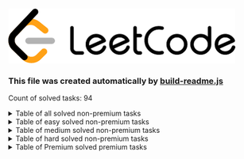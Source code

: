 ![Logo](./leetcode.png)
### This file was created automatically by [build-readme.js](./build-readme.js)
Count of solved tasks: 94

<details>
<summary>Table of all solved non-premium tasks</summary>
<p>

| LeetCode ID | Difficulty  | Name           | Solution       |
|:-----------:|:-----------:|:--------------:|:--------------:|
|3|medium|[Longest Substring Without Repeating Characters](https://leetcode.com/problems/longest-substring-without-repeating-characters/)|[Longest-Substring-Without-Repeating-Characters.js](./leetcode/Longest-Substring-Without-Repeating-Characters.js)|
|5|medium|[Longest Palindromic Substring](https://leetcode.com/problems/longest-palindromic-substring/)|[Longest-Palindromic-Substring.js](./leetcode/Longest-Palindromic-Substring.js)|
|9|easy|[Palindrome Number](https://leetcode.com/problems/palindrome-number/)|[Palindrome-Number.js](./leetcode/Palindrome-Number.js)|
|14|easy|[Longest Common Prefix](https://leetcode.com/problems/longest-common-prefix)|[Longest-Common-Prefix.js](./leetcode/Longest-Common-Prefix.js)|
|15|medium|[3Sum](https://leetcode.com/problems/3sum/)|[3Sum.js](./leetcode/3Sum.js)|
|16|medium|[ 3Sum Closest](https://leetcode.com/problems/3sum-closest/)|[3Sum-Closest.js](./leetcode/3Sum-Closest.js)|
|19|medium|[Remove Nth Node From End of List](https://leetcode.com/problems/remove-nth-node-from-end-of-list/)|[Remove-Nth-Node-From-End-of-List.js](./leetcode/Remove-Nth-Node-From-End-of-List.js)|
|20|easy|[Valid Parentheses](https://leetcode.com/problems/valid-parentheses/)|[Valid-Parentheses.js](./leetcode/Valid-Parentheses.js)|
|21|easy|[Merge Two Sorted Lists](https://leetcode.com/problems/merge-two-sorted-lists/)|[Merge-Two-Sorted-Lists.js](./leetcode/Merge-Two-Sorted-Lists.js)|
|53|easy|[ Maximum Subarray](https://leetcode.com/problems/maximum-subarray/)|[Maximum-Subarray.js](./leetcode/Maximum-Subarray.js)|
|54|medium|[Spiral Matrix](https://leetcode.com/problems/spiral-matrix/)|[Spiral-Matrix.js](./leetcode/Spiral-Matrix.js)|
|56|medium|[Merge Intervals](https://leetcode.com/problems/merge-intervals/)|[Merge-Intervals.js](./leetcode/Merge-Intervals.js)|
|59|medium|[Spiral Matrix II](https://leetcode.com/problems/spiral-matrix-ii)|[Spiral-Matrix-II.js](./leetcode/Spiral-Matrix-II.js)|
|62|medium|[Unique Paths](https://leetcode.com/problems/unique-paths/)|[Unique-Paths.js](./leetcode/Unique-Paths.js)|
|63|medium|[Unique Paths II](https://leetcode.com/problems/unique-paths-ii/)|[Unique-Paths-II.js](./leetcode/Unique-Paths-II.js)|
|70|easy|[Climbing Stairs](https://leetcode.com/problems/climbing-stairs/)|[Climbing-Stairs.js](./leetcode/Climbing-Stairs.js)|
|83|easy|[Remove Duplicates from Sorted List](https://leetcode.com/problems/remove-duplicates-from-sorted-list/)|[Remove-Duplicates-from-Sorted-List.js](./leetcode/Remove-Duplicates-from-Sorted-List.js)|
|98|medium|[Validate Binary Search Tree](https://leetcode.com/problems/validate-binary-search-tree/)|[Validate-Binary-Search-Tree.js](./leetcode/Validate-Binary-Search-Tree.js)|
|102|medium|[Binary Tree Level Order Traversal](https://leetcode.com/problems/n-ary-tree-preorder-traversal/)|[Binary-Tree-Level-Order-Traversal.js](./leetcode/Binary-Tree-Level-Order-Traversal.js)|
|108|easy|[Convert Sorted Array to Binary Search Tree](https://leetcode.com/problems/convert-sorted-array-to-binary-search-tree/)|[Convert-Sorted-Array-to-Binary-Search-Tree.js](./leetcode/Convert-Sorted-Array-to-Binary-Search-Tree.js)|
|110|easy|[Balanced Binary Tree](https://leetcode.com/problems/balanced-binary-tree/)|[Balanced-Binary-Tree.js](./leetcode/Balanced-Binary-Tree.js)|
|125|easy|[Valid Palindrome](https://leetcode.com/problems/valid-palindrome/)|[Valid-Palindrome.js](./leetcode/Valid-Palindrome.js)|
|136|easy|[Single Number](https://leetcode.com/problems/single-number/)|[Single-Number.js](./leetcode/Single-Number.js)|
|141|easy|[Linked List Cycle](https://leetcode.com/problems/linked-list-cycle/)|[Linked-List-Cycle.js](./leetcode/Linked-List-Cycle.js)|
|142|medium|[Linked List Cycle II](https://leetcode.com/problems/linked-list-cycle-ii/)|[Linked-List-Cycle-II.js](./leetcode/Linked-List-Cycle-II.js)|
|143|medium|[Reorder List](https://leetcode.com/problems/reorder-list/)|[Reorder-List.js](./leetcode/Reorder-List.js)|
|148|medium|[Sort List](https://leetcode.com/problems/sort-list/)|[Sort-List.js](./leetcode/Sort-List.js)|
|152|medium|[Maximum Product Subarray](https://leetcode.com/problems/maximum-product-subarray/)|[Maximum-Product-Subarray.js](./leetcode/Maximum-Product-Subarray.js)|
|200|medium|[Number of Islands](https://leetcode.com/problems/number-of-islands/)|[Number-of-Islands.js](./leetcode/Number-of-Islands.js)|
|202|easy|[Happy Number](https://leetcode.com/problems/happy-number/)|[Happy-Number.js](./leetcode/Happy-Number.js)|
|203|easy|[Remove Linked List Elements](https://leetcode.com/problems/remove-linked-list-elements/)|[Remove-Linked-List-Elements.js](./leetcode/Remove-Linked-List-Elements.js)|
|205|easy|[Isomorphic Strings](https://leetcode.com/problems/isomorphic-strings/)|[Isomorphic-Strings.js](./leetcode/Isomorphic-Strings.js)|
|206|easy|[Reverse Linked List](https://leetcode.com/problems/reverse-linked-list/)|[Odd-Even-Linked-List.js](./leetcode/Odd-Even-Linked-List.js)|
|206|easy|[Reverse Linked List](https://leetcode.com/problems/reverse-linked-list/)|[Reverse-Linked-List.js](./leetcode/Reverse-Linked-List.js)|
|209|medium|[Minimum Size Subarray Sum](https://leetcode.com/problems/minimum-size-subarray-sum/)|[Minimum-Size-Subarray-Sum.js](./leetcode/Minimum-Size-Subarray-Sum.js)|
|217|easy|[Contains Duplicate](https://leetcode.com/problems/contains-duplicate/)|[Contains-Duplicate.js](./leetcode/Contains-Duplicate.js)|
|226|easy|[Invert Binary Tree](https://leetcode.com/problems/invert-binary-tree/)|[Invert-Binary-Tree.js](./leetcode/Invert-Binary-Tree.js)|
|234|easy|[Palindrome Linked List](https://leetcode.com/problems/palindrome-linked-list/)|[Palindrome-Linked-List.js](./leetcode/Palindrome-Linked-List.js)|
|235|medium|[Lowest Common Ancestor of a Binary Search Tree](https://leetcode.com/problems/lowest-common-ancestor-of-a-binary-search-tree/)|[Lowest-Common-Ancestor-of-a-Binary-Search-Tree.js](./leetcode/Lowest-Common-Ancestor-of-a-Binary-Search-Tree.js)|
|242|easy|[Valid Anagram](https://leetcode.com/problems/valid-anagram/)|[Valid-Anagram.js](./leetcode/Valid-Anagram.js)|
|268|easy|[Missing Number](https://leetcode.com/problems/missing-number/)|[Missing-Number.js](./leetcode/Missing-Number.js)|
|278|easy|[First Bad Point](https://leetcode.com/problems/first-bad-version/)|[First-Bad-Point.js](./leetcode/First-Bad-Point.js)|
|290|easy|[Word Pattern](https://leetcode.com/problems/word-pattern/)|[Word-Pattern.js](./leetcode/Word-Pattern.js)|
|299|medium|[Bulls and Cows](https://leetcode.com/problems/bulls-and-cows/)|[Bulls-and-Cows.js](./leetcode/Bulls-and-Cows.js)|
|349|easy|[Intersection of Two Arrays](https://leetcode.com/problems/intersection-of-two-arrays/)|[Intersection-of-Two-Arrays.js](./leetcode/Intersection-of-Two-Arrays.js)|
|350|easy|[Intersection of Two Arrays II](https://leetcode.com/problems/intersection-of-two-arrays-ii/)|[Intersection-of-Two-Arrays-II.js](./leetcode/Intersection-of-Two-Arrays-II.js)|
|387|easy|[First Unique Character in a String](https://leetcode.com/problems/first-unique-character-in-a-string/)|[First-Unique-Character-in-a-String.js](./leetcode/First-Unique-Character-in-a-String.js)|
|392|easy|[Is Subsequence](https://leetcode.com/problems/is-subsequence/)|[Is-Subsequence.js](./leetcode/Is-Subsequence.js)|
|394|medium|[Decode String](https://leetcode.com/problems/decode-string/)|[Decode-String.js](./leetcode/Decode-String.js)|
|395|medium|[Longest Substring with At Least K Repeating Characters](https://leetcode.com/problems/longest-substring-with-at-least-k-repeating-characters)|[Longest-Substring-with-At-Least-K-Repeating-Characters.js](./leetcode/Longest-Substring-with-At-Least-K-Repeating-Characters.js)|
|409|easy|[Longest Palindrome](https://leetcode.com/problems/longest-palindrome/)|[Longest-Palindrome.js](./leetcode/Longest-Palindrome.js)|
|424|medium|[Longest Repeating Character Replacement](https://leetcode.com/problems/longest-repeating-character-replacement/)|[Longest-Repeating-Character-Replacement.js](./leetcode/Longest-Repeating-Character-Replacement.js)|
|438|medium|[Find All Anagrams in a String](https://leetcode.com/problems/find-all-anagrams-in-a-string/)|[Find-all-anagrams-in-a-string.js](./leetcode/Find-all-anagrams-in-a-string.js)|
|448|easy|[Find All Numbers Disappeared in an Array](https://leetcode.com/problems/find-all-numbers-disappeared-in-an-array/)|[Find-All-Numbers-Disappeared-in-an-Array.js](./leetcode/Find-All-Numbers-Disappeared-in-an-Array.js)|
|485|easy|[Max Consecutive Ones](https://leetcode.com/problems/max-consecutive-ones/)|[Max-Consecutive-Ones.js](./leetcode/Max-Consecutive-Ones.js)|
|509|easy|[Fibonacci Number](https://leetcode.com/problems/fibonacci-number/)|[Fibonacci-Number.js](./leetcode/Fibonacci-Number.js)|
|520|easy|[Detect Capital](https://leetcode.com/problems/detect-capital/)|[Detect-Capital.js](./leetcode/Detect-Capital.js)|
|541|easy|[Reverse String II](https://leetcode.com/problems/reverse-string-ii/)|[Reverse-String.js](./leetcode/Reverse-String.js)|
|560|medium|[Subarray Sum Equals K](https://leetcode.com/problems/subarray-sum-equals-k/)|[Subarray-Sum-Equals-K.js](./leetcode/Subarray-Sum-Equals-K.js)|
|589|easy|[N-ary Tree Preorder Traversal](https://leetcode.com/problems/n-ary-tree-preorder-traversal/)|[N-ary-Tree-Preorder-Traversal.js](./leetcode/N-ary-Tree-Preorder-Traversal.js)|
|590|easy|[N-ary Tree Postorder Traversal](https://leetcode.com/problems/n-ary-tree-preorder-traversal/)|[N-ary-Tree-Postorder-Traversal.js](./leetcode/N-ary-Tree-Postorder-Traversal.js)|
|628|easy|[Maximum Product of Three Numbers](https://leetcode.com/problems/maximum-product-of-three-numbers/)|[Maximum-Product-of-Three-Numbers.js](./leetcode/Maximum-Product-of-Three-Numbers.js)|
|692|medium|[Top K Frequent Words](https://leetcode.com/problems/top-k-frequent-words/)|[Top-K-Frequent-Words.js](./leetcode/Top-K-Frequent-Words.js)|
|697|easy|[Degree of an Array](https://leetcode.com/problems/degree-of-an-array/)|[Degree-of-an-Array.js](./leetcode/Degree-of-an-Array.js)|
|704|easy|[Binary Search](https://leetcode.com/problems/binary-search/)|[Binary-Search.js](./leetcode/Binary-Search.js)|
|713|medium|[Subarray Product Less Than K](https://leetcode.com/problems/subarray-product-less-than-k/)|[Subarray-Product-Less-Than-K.js](./leetcode/Subarray-Product-Less-Than-K.js)|
|724|easy|[Find Pivot Index](https://leetcode.com/problems/find-pivot-index/)|[Find-Pivot-Index.js](./leetcode/Find-Pivot-Index.js)|
|733|easy|[Backspace String Compare](https://leetcode.com/problems/flood-fill/)|[Flood-fill.js](./leetcode/Flood-fill.js)|
|746|easy|[Min Cost Climbing Stairs](https://leetcode.com/problems/min-cost-climbing-stairs/)|[Min-Cost-Climbing-Stairs.js](./leetcode/Min-Cost-Climbing-Stairs.js)|
|763|medium|[Partition Labels](https://leetcode.com/problems/partition-labels/)|[Partition-Labels.js](./leetcode/Partition-Labels.js)|
|844|easy|[Backspace String Compare](https://leetcode.com/problems/backspace-string-compare/)|[Backspace-String-Compare.js](./leetcode/Backspace-String-Compare.js)|
|852|easy|[Peak Index in a Mountain Array](https://leetcode.com/problems/peak-index-in-a-mountain-array/)|[Peak-Index-in-a-Mountain-Array.js](./leetcode/Peak-Index-in-a-Mountain-Array.js)|
|876|easy|[Middle of the Linked List](https://leetcode.com/problems/middle-of-the-linked-list/)|[Middle-of-the-Linked-List.js](./leetcode/Middle-of-the-Linked-List.js)|
|920|easy|[Meeting Rooms](https://leetcode.com/problems/meeting-rooms/)|[Metting-rooms.js](./leetcode/Metting-rooms.js)|
|944|easy|[Delete Columns to Make Sorted](https://leetcode.com/problems/delete-columns-to-make-sorted/)|[Delete-Columns-to-Make-Sorted.js](./leetcode/Delete-Columns-to-Make-Sorted.js)|
|977|easy|[Squares of a Sorted Array](https://leetcode.com/problems/squares-of-a-sorted-array/)|[Squares-of-a-Sorted-Array.js](./leetcode/Squares-of-a-Sorted-Array.js)|
|1004|medium|[Max Consecutive Ones III](https://leetcode.com/problems/max-consecutive-ones-iii/)|[Max-Consecutive-Ones-III.js](./leetcode/Max-Consecutive-Ones-III.js)|
|1040|medium|[Moving Stones Until Consecutive II](https://leetcode.com/problems/moving-stones-until-consecutive-ii/)|[Moving-Stones-Until-Consecutive-II.js](./leetcode/Moving-Stones-Until-Consecutive-II.js)|
|1046|easy|[Last Stone Weight](https://leetcode.com/problems/last-stone-weight/)|[Last-Stone-Weight.js](./leetcode/Last-Stone-Weight.js)|
|1052|medium|[Grumpy Bookstore Owner](https://leetcode.com/problems/grumpy-bookstore-owner/)|[Grumpy-Bookstore-Owner.js](./leetcode/Grumpy-Bookstore-Owner.js)|
|1456|medium|[Maximum Number of Vowels in a Substring of Given Length](https://leetcode.com/problems/maximum-number-of-vowels-in-a-substring-of-given-length/)|[Maximum-Number-of-Vowels-in-a-Substring-of-Given-Length.js](./leetcode/Maximum-Number-of-Vowels-in-a-Substring-of-Given-Length.js)|
|1480|easy|[Running Sum of 1d Array](https://leetcode.com/problems/running-sum-of-1d-array/)|[Running-Sum-of-1d-Array.js](./leetcode/Running-Sum-of-1d-Array.js)|
|1658|medium|[Minimum Operations to Reduce X to Zero](https://leetcode.com/problems/minimum-operations-to-reduce-x-to-zero/)|[Minimum-Operations-to-Reduce-X-to-Zero.js](./leetcode/Minimum-Operations-to-Reduce-X-to-Zero.js)|
|1706|medium|[Where Will the Ball Fall](https://leetcode.com/problems/where-will-the-ball-fall/)|[Where-Will-the-Ball-Fall.js](./leetcode/Where-Will-the-Ball-Fall.js)|
|1920|easy|[Build Array from Permutation](https://leetcode.com/problems/build-array-from-permutation/)|[Build-Array-from-Permutation.js](./leetcode/Build-Array-from-Permutation.js)|
|1929|easy|[Concatenation of Array](https://leetcode.com/problems/concatenation-of-array/)|[Concatenation-of-Array.js](./leetcode/Concatenation-of-Array.js)|
|1991|easy|[Find the Middle Index in Array](https://leetcode.com/problems/find-the-middle-index-in-array/)|[Find-the-Middle-Index-in-Array.js](./leetcode/Find-the-Middle-Index-in-Array.js)|
|2011|easy|[Final Value of Variable After Performing Operations](https://leetcode.com/problems/final-value-of-variable-after-performing-operations/)|[Final-Value-of-Variable-After-Performing-Operations.js](./leetcode/Final-Value-of-Variable-After-Performing-Operations.js)|
|2270|medium|[Number of Ways to Split Array](https://leetcode.com/problems/number-of-ways-to-split-array/)|[Number-of-Ways-to-Split-Array.js](./leetcode/Number-of-Ways-to-Split-Array.js)|

</p>
</details>
<details>
<summary>Table of easy solved non-premium tasks</summary>
<p>

| LeetCode ID | Difficulty  | Name           | Solution       |
|:-----------:|:-----------:|:--------------:|:--------------:|
|9|easy|[Palindrome Number](https://leetcode.com/problems/palindrome-number/)|[Palindrome-Number.js](./leetcode/Palindrome-Number.js)|
|14|easy|[Longest Common Prefix](https://leetcode.com/problems/longest-common-prefix)|[Longest-Common-Prefix.js](./leetcode/Longest-Common-Prefix.js)|
|20|easy|[Valid Parentheses](https://leetcode.com/problems/valid-parentheses/)|[Valid-Parentheses.js](./leetcode/Valid-Parentheses.js)|
|21|easy|[Merge Two Sorted Lists](https://leetcode.com/problems/merge-two-sorted-lists/)|[Merge-Two-Sorted-Lists.js](./leetcode/Merge-Two-Sorted-Lists.js)|
|53|easy|[ Maximum Subarray](https://leetcode.com/problems/maximum-subarray/)|[Maximum-Subarray.js](./leetcode/Maximum-Subarray.js)|
|70|easy|[Climbing Stairs](https://leetcode.com/problems/climbing-stairs/)|[Climbing-Stairs.js](./leetcode/Climbing-Stairs.js)|
|83|easy|[Remove Duplicates from Sorted List](https://leetcode.com/problems/remove-duplicates-from-sorted-list/)|[Remove-Duplicates-from-Sorted-List.js](./leetcode/Remove-Duplicates-from-Sorted-List.js)|
|108|easy|[Convert Sorted Array to Binary Search Tree](https://leetcode.com/problems/convert-sorted-array-to-binary-search-tree/)|[Convert-Sorted-Array-to-Binary-Search-Tree.js](./leetcode/Convert-Sorted-Array-to-Binary-Search-Tree.js)|
|110|easy|[Balanced Binary Tree](https://leetcode.com/problems/balanced-binary-tree/)|[Balanced-Binary-Tree.js](./leetcode/Balanced-Binary-Tree.js)|
|125|easy|[Valid Palindrome](https://leetcode.com/problems/valid-palindrome/)|[Valid-Palindrome.js](./leetcode/Valid-Palindrome.js)|
|136|easy|[Single Number](https://leetcode.com/problems/single-number/)|[Single-Number.js](./leetcode/Single-Number.js)|
|141|easy|[Linked List Cycle](https://leetcode.com/problems/linked-list-cycle/)|[Linked-List-Cycle.js](./leetcode/Linked-List-Cycle.js)|
|202|easy|[Happy Number](https://leetcode.com/problems/happy-number/)|[Happy-Number.js](./leetcode/Happy-Number.js)|
|203|easy|[Remove Linked List Elements](https://leetcode.com/problems/remove-linked-list-elements/)|[Remove-Linked-List-Elements.js](./leetcode/Remove-Linked-List-Elements.js)|
|205|easy|[Isomorphic Strings](https://leetcode.com/problems/isomorphic-strings/)|[Isomorphic-Strings.js](./leetcode/Isomorphic-Strings.js)|
|206|easy|[Reverse Linked List](https://leetcode.com/problems/reverse-linked-list/)|[Odd-Even-Linked-List.js](./leetcode/Odd-Even-Linked-List.js)|
|206|easy|[Reverse Linked List](https://leetcode.com/problems/reverse-linked-list/)|[Reverse-Linked-List.js](./leetcode/Reverse-Linked-List.js)|
|217|easy|[Contains Duplicate](https://leetcode.com/problems/contains-duplicate/)|[Contains-Duplicate.js](./leetcode/Contains-Duplicate.js)|
|226|easy|[Invert Binary Tree](https://leetcode.com/problems/invert-binary-tree/)|[Invert-Binary-Tree.js](./leetcode/Invert-Binary-Tree.js)|
|234|easy|[Palindrome Linked List](https://leetcode.com/problems/palindrome-linked-list/)|[Palindrome-Linked-List.js](./leetcode/Palindrome-Linked-List.js)|
|242|easy|[Valid Anagram](https://leetcode.com/problems/valid-anagram/)|[Valid-Anagram.js](./leetcode/Valid-Anagram.js)|
|268|easy|[Missing Number](https://leetcode.com/problems/missing-number/)|[Missing-Number.js](./leetcode/Missing-Number.js)|
|278|easy|[First Bad Point](https://leetcode.com/problems/first-bad-version/)|[First-Bad-Point.js](./leetcode/First-Bad-Point.js)|
|290|easy|[Word Pattern](https://leetcode.com/problems/word-pattern/)|[Word-Pattern.js](./leetcode/Word-Pattern.js)|
|349|easy|[Intersection of Two Arrays](https://leetcode.com/problems/intersection-of-two-arrays/)|[Intersection-of-Two-Arrays.js](./leetcode/Intersection-of-Two-Arrays.js)|
|350|easy|[Intersection of Two Arrays II](https://leetcode.com/problems/intersection-of-two-arrays-ii/)|[Intersection-of-Two-Arrays-II.js](./leetcode/Intersection-of-Two-Arrays-II.js)|
|387|easy|[First Unique Character in a String](https://leetcode.com/problems/first-unique-character-in-a-string/)|[First-Unique-Character-in-a-String.js](./leetcode/First-Unique-Character-in-a-String.js)|
|392|easy|[Is Subsequence](https://leetcode.com/problems/is-subsequence/)|[Is-Subsequence.js](./leetcode/Is-Subsequence.js)|
|409|easy|[Longest Palindrome](https://leetcode.com/problems/longest-palindrome/)|[Longest-Palindrome.js](./leetcode/Longest-Palindrome.js)|
|448|easy|[Find All Numbers Disappeared in an Array](https://leetcode.com/problems/find-all-numbers-disappeared-in-an-array/)|[Find-All-Numbers-Disappeared-in-an-Array.js](./leetcode/Find-All-Numbers-Disappeared-in-an-Array.js)|
|485|easy|[Max Consecutive Ones](https://leetcode.com/problems/max-consecutive-ones/)|[Max-Consecutive-Ones.js](./leetcode/Max-Consecutive-Ones.js)|
|509|easy|[Fibonacci Number](https://leetcode.com/problems/fibonacci-number/)|[Fibonacci-Number.js](./leetcode/Fibonacci-Number.js)|
|520|easy|[Detect Capital](https://leetcode.com/problems/detect-capital/)|[Detect-Capital.js](./leetcode/Detect-Capital.js)|
|541|easy|[Reverse String II](https://leetcode.com/problems/reverse-string-ii/)|[Reverse-String.js](./leetcode/Reverse-String.js)|
|589|easy|[N-ary Tree Preorder Traversal](https://leetcode.com/problems/n-ary-tree-preorder-traversal/)|[N-ary-Tree-Preorder-Traversal.js](./leetcode/N-ary-Tree-Preorder-Traversal.js)|
|590|easy|[N-ary Tree Postorder Traversal](https://leetcode.com/problems/n-ary-tree-preorder-traversal/)|[N-ary-Tree-Postorder-Traversal.js](./leetcode/N-ary-Tree-Postorder-Traversal.js)|
|628|easy|[Maximum Product of Three Numbers](https://leetcode.com/problems/maximum-product-of-three-numbers/)|[Maximum-Product-of-Three-Numbers.js](./leetcode/Maximum-Product-of-Three-Numbers.js)|
|697|easy|[Degree of an Array](https://leetcode.com/problems/degree-of-an-array/)|[Degree-of-an-Array.js](./leetcode/Degree-of-an-Array.js)|
|704|easy|[Binary Search](https://leetcode.com/problems/binary-search/)|[Binary-Search.js](./leetcode/Binary-Search.js)|
|724|easy|[Find Pivot Index](https://leetcode.com/problems/find-pivot-index/)|[Find-Pivot-Index.js](./leetcode/Find-Pivot-Index.js)|
|733|easy|[Backspace String Compare](https://leetcode.com/problems/flood-fill/)|[Flood-fill.js](./leetcode/Flood-fill.js)|
|746|easy|[Min Cost Climbing Stairs](https://leetcode.com/problems/min-cost-climbing-stairs/)|[Min-Cost-Climbing-Stairs.js](./leetcode/Min-Cost-Climbing-Stairs.js)|
|844|easy|[Backspace String Compare](https://leetcode.com/problems/backspace-string-compare/)|[Backspace-String-Compare.js](./leetcode/Backspace-String-Compare.js)|
|852|easy|[Peak Index in a Mountain Array](https://leetcode.com/problems/peak-index-in-a-mountain-array/)|[Peak-Index-in-a-Mountain-Array.js](./leetcode/Peak-Index-in-a-Mountain-Array.js)|
|876|easy|[Middle of the Linked List](https://leetcode.com/problems/middle-of-the-linked-list/)|[Middle-of-the-Linked-List.js](./leetcode/Middle-of-the-Linked-List.js)|
|920|easy|[Meeting Rooms](https://leetcode.com/problems/meeting-rooms/)|[Metting-rooms.js](./leetcode/Metting-rooms.js)|
|944|easy|[Delete Columns to Make Sorted](https://leetcode.com/problems/delete-columns-to-make-sorted/)|[Delete-Columns-to-Make-Sorted.js](./leetcode/Delete-Columns-to-Make-Sorted.js)|
|977|easy|[Squares of a Sorted Array](https://leetcode.com/problems/squares-of-a-sorted-array/)|[Squares-of-a-Sorted-Array.js](./leetcode/Squares-of-a-Sorted-Array.js)|
|1046|easy|[Last Stone Weight](https://leetcode.com/problems/last-stone-weight/)|[Last-Stone-Weight.js](./leetcode/Last-Stone-Weight.js)|
|1480|easy|[Running Sum of 1d Array](https://leetcode.com/problems/running-sum-of-1d-array/)|[Running-Sum-of-1d-Array.js](./leetcode/Running-Sum-of-1d-Array.js)|
|1920|easy|[Build Array from Permutation](https://leetcode.com/problems/build-array-from-permutation/)|[Build-Array-from-Permutation.js](./leetcode/Build-Array-from-Permutation.js)|
|1929|easy|[Concatenation of Array](https://leetcode.com/problems/concatenation-of-array/)|[Concatenation-of-Array.js](./leetcode/Concatenation-of-Array.js)|
|1991|easy|[Find the Middle Index in Array](https://leetcode.com/problems/find-the-middle-index-in-array/)|[Find-the-Middle-Index-in-Array.js](./leetcode/Find-the-Middle-Index-in-Array.js)|
|2011|easy|[Final Value of Variable After Performing Operations](https://leetcode.com/problems/final-value-of-variable-after-performing-operations/)|[Final-Value-of-Variable-After-Performing-Operations.js](./leetcode/Final-Value-of-Variable-After-Performing-Operations.js)|

</p>
</details>
<details>
<summary>Table of medium solved non-premium tasks</summary>
<p>

| LeetCode ID | Difficulty  | Name           | Solution       |
|:-----------:|:-----------:|:--------------:|:--------------:|
|3|medium|[Longest Substring Without Repeating Characters](https://leetcode.com/problems/longest-substring-without-repeating-characters/)|[Longest-Substring-Without-Repeating-Characters.js](./leetcode/Longest-Substring-Without-Repeating-Characters.js)|
|5|medium|[Longest Palindromic Substring](https://leetcode.com/problems/longest-palindromic-substring/)|[Longest-Palindromic-Substring.js](./leetcode/Longest-Palindromic-Substring.js)|
|15|medium|[3Sum](https://leetcode.com/problems/3sum/)|[3Sum.js](./leetcode/3Sum.js)|
|16|medium|[ 3Sum Closest](https://leetcode.com/problems/3sum-closest/)|[3Sum-Closest.js](./leetcode/3Sum-Closest.js)|
|19|medium|[Remove Nth Node From End of List](https://leetcode.com/problems/remove-nth-node-from-end-of-list/)|[Remove-Nth-Node-From-End-of-List.js](./leetcode/Remove-Nth-Node-From-End-of-List.js)|
|54|medium|[Spiral Matrix](https://leetcode.com/problems/spiral-matrix/)|[Spiral-Matrix.js](./leetcode/Spiral-Matrix.js)|
|56|medium|[Merge Intervals](https://leetcode.com/problems/merge-intervals/)|[Merge-Intervals.js](./leetcode/Merge-Intervals.js)|
|59|medium|[Spiral Matrix II](https://leetcode.com/problems/spiral-matrix-ii)|[Spiral-Matrix-II.js](./leetcode/Spiral-Matrix-II.js)|
|62|medium|[Unique Paths](https://leetcode.com/problems/unique-paths/)|[Unique-Paths.js](./leetcode/Unique-Paths.js)|
|63|medium|[Unique Paths II](https://leetcode.com/problems/unique-paths-ii/)|[Unique-Paths-II.js](./leetcode/Unique-Paths-II.js)|
|98|medium|[Validate Binary Search Tree](https://leetcode.com/problems/validate-binary-search-tree/)|[Validate-Binary-Search-Tree.js](./leetcode/Validate-Binary-Search-Tree.js)|
|102|medium|[Binary Tree Level Order Traversal](https://leetcode.com/problems/n-ary-tree-preorder-traversal/)|[Binary-Tree-Level-Order-Traversal.js](./leetcode/Binary-Tree-Level-Order-Traversal.js)|
|142|medium|[Linked List Cycle II](https://leetcode.com/problems/linked-list-cycle-ii/)|[Linked-List-Cycle-II.js](./leetcode/Linked-List-Cycle-II.js)|
|143|medium|[Reorder List](https://leetcode.com/problems/reorder-list/)|[Reorder-List.js](./leetcode/Reorder-List.js)|
|148|medium|[Sort List](https://leetcode.com/problems/sort-list/)|[Sort-List.js](./leetcode/Sort-List.js)|
|152|medium|[Maximum Product Subarray](https://leetcode.com/problems/maximum-product-subarray/)|[Maximum-Product-Subarray.js](./leetcode/Maximum-Product-Subarray.js)|
|200|medium|[Number of Islands](https://leetcode.com/problems/number-of-islands/)|[Number-of-Islands.js](./leetcode/Number-of-Islands.js)|
|209|medium|[Minimum Size Subarray Sum](https://leetcode.com/problems/minimum-size-subarray-sum/)|[Minimum-Size-Subarray-Sum.js](./leetcode/Minimum-Size-Subarray-Sum.js)|
|235|medium|[Lowest Common Ancestor of a Binary Search Tree](https://leetcode.com/problems/lowest-common-ancestor-of-a-binary-search-tree/)|[Lowest-Common-Ancestor-of-a-Binary-Search-Tree.js](./leetcode/Lowest-Common-Ancestor-of-a-Binary-Search-Tree.js)|
|299|medium|[Bulls and Cows](https://leetcode.com/problems/bulls-and-cows/)|[Bulls-and-Cows.js](./leetcode/Bulls-and-Cows.js)|
|394|medium|[Decode String](https://leetcode.com/problems/decode-string/)|[Decode-String.js](./leetcode/Decode-String.js)|
|395|medium|[Longest Substring with At Least K Repeating Characters](https://leetcode.com/problems/longest-substring-with-at-least-k-repeating-characters)|[Longest-Substring-with-At-Least-K-Repeating-Characters.js](./leetcode/Longest-Substring-with-At-Least-K-Repeating-Characters.js)|
|424|medium|[Longest Repeating Character Replacement](https://leetcode.com/problems/longest-repeating-character-replacement/)|[Longest-Repeating-Character-Replacement.js](./leetcode/Longest-Repeating-Character-Replacement.js)|
|438|medium|[Find All Anagrams in a String](https://leetcode.com/problems/find-all-anagrams-in-a-string/)|[Find-all-anagrams-in-a-string.js](./leetcode/Find-all-anagrams-in-a-string.js)|
|560|medium|[Subarray Sum Equals K](https://leetcode.com/problems/subarray-sum-equals-k/)|[Subarray-Sum-Equals-K.js](./leetcode/Subarray-Sum-Equals-K.js)|
|692|medium|[Top K Frequent Words](https://leetcode.com/problems/top-k-frequent-words/)|[Top-K-Frequent-Words.js](./leetcode/Top-K-Frequent-Words.js)|
|713|medium|[Subarray Product Less Than K](https://leetcode.com/problems/subarray-product-less-than-k/)|[Subarray-Product-Less-Than-K.js](./leetcode/Subarray-Product-Less-Than-K.js)|
|763|medium|[Partition Labels](https://leetcode.com/problems/partition-labels/)|[Partition-Labels.js](./leetcode/Partition-Labels.js)|
|1004|medium|[Max Consecutive Ones III](https://leetcode.com/problems/max-consecutive-ones-iii/)|[Max-Consecutive-Ones-III.js](./leetcode/Max-Consecutive-Ones-III.js)|
|1040|medium|[Moving Stones Until Consecutive II](https://leetcode.com/problems/moving-stones-until-consecutive-ii/)|[Moving-Stones-Until-Consecutive-II.js](./leetcode/Moving-Stones-Until-Consecutive-II.js)|
|1052|medium|[Grumpy Bookstore Owner](https://leetcode.com/problems/grumpy-bookstore-owner/)|[Grumpy-Bookstore-Owner.js](./leetcode/Grumpy-Bookstore-Owner.js)|
|1456|medium|[Maximum Number of Vowels in a Substring of Given Length](https://leetcode.com/problems/maximum-number-of-vowels-in-a-substring-of-given-length/)|[Maximum-Number-of-Vowels-in-a-Substring-of-Given-Length.js](./leetcode/Maximum-Number-of-Vowels-in-a-Substring-of-Given-Length.js)|
|1658|medium|[Minimum Operations to Reduce X to Zero](https://leetcode.com/problems/minimum-operations-to-reduce-x-to-zero/)|[Minimum-Operations-to-Reduce-X-to-Zero.js](./leetcode/Minimum-Operations-to-Reduce-X-to-Zero.js)|
|1706|medium|[Where Will the Ball Fall](https://leetcode.com/problems/where-will-the-ball-fall/)|[Where-Will-the-Ball-Fall.js](./leetcode/Where-Will-the-Ball-Fall.js)|
|2270|medium|[Number of Ways to Split Array](https://leetcode.com/problems/number-of-ways-to-split-array/)|[Number-of-Ways-to-Split-Array.js](./leetcode/Number-of-Ways-to-Split-Array.js)|

</p>
</details>
<details>
<summary>Table of hard solved non-premium tasks</summary>
<p>

| LeetCode ID | Difficulty  | Name           | Solution       |
|:-----------:|:-----------:|:--------------:|:--------------:|

</p>
</details>
<details>
<summary>Table of Premium solved premium tasks</summary>
<p>

| LeetCode ID | Difficulty  | Name           | Solution       |
|:-----------:|:-----------:|:--------------:|:--------------:|
|386|medium|[Longest Substring with At Most K Distinct Characters](https://leetcode.com/problems/longest-substring-with-at-most-k-distinct-characters/)|[Longest-Substring-with-At-Most-K-Distinct-Characters.js](./leetcode/Longest-Substring-with-At-Most-K-Distinct-Characters.js)|
|918|medium|[3Sum Smaller](https://leetcode.com/problems/3sum-smaller/)|[3Sum-Smaller.js](./leetcode/3Sum-Smaller.js)|
|928|medium|[Longest Substring with At Most Two Distinct Characters](https://leetcode.com/problems/longest-substring-with-at-most-two-distinct-characters/)|[Longest-Substring-with-At-Most-Two-Distinct-Characters.js](./leetcode/Longest-Substring-with-At-Most-Two-Distinct-Characters.js)|
|1016|medium|[Minimum Swaps To Make Sequences Increasing](https://leetcode.com/problems/minimum-swaps-to-group-all-1s-together/)|[Minimum-Swaps-required-to-group-all-1s-together.js](./leetcode/Minimum-Swaps-required-to-group-all-1s-together.js)|
|1100|medium|[Find K Length Substrings With No Repeated Characters](https://leetcode.com/problems/find-k-length-substrings-with-no-repeated-characters/)|[Find-K-Length-Substrings-With-No-Repeated-Characters.js](./leetcode/Find-K-Length-Substrings-With-No-Repeated-Characters.js)|
</p>

</details>

